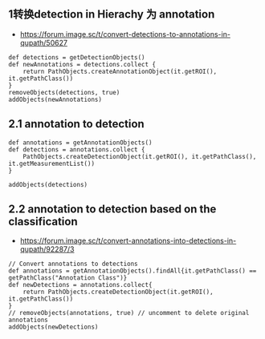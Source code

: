 ## 1转换detection in Hierachy 为 annotation
- https://forum.image.sc/t/convert-detections-to-annotations-in-qupath/50627
```
def detections = getDetectionObjects()
def newAnnotations = detections.collect {
    return PathObjects.createAnnotationObject(it.getROI(), it.getPathClass())
}
removeObjects(detections, true)
addObjects(newAnnotations)
```

## 2.1 annotation to detection
```
def annotations = getAnnotationObjects()
def detections = annotations.collect {
    PathObjects.createDetectionObject(it.getROI(), it.getPathClass(), it.getMeasurementList())
}

addObjects(detections)
```

## 2.2 annotation to detection based on the classification
- https://forum.image.sc/t/convert-annotations-into-detections-in-qupath/92287/3
```
// Convert annotations to detections
def annotations = getAnnotationObjects().findAll{it.getPathClass() == getPathClass("Annotation Class")}
def newDetections = annotations.collect{
    return PathObjects.createDetectionObject(it.getROI(), it.getPathClass())
}
// removeObjects(annotations, true) // uncomment to delete original annotations
addObjects(newDetections)
```
